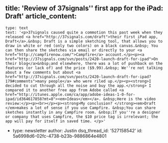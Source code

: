 title: 'Review of 37signals'' first app for the iPad: Draft'
article_content:
  -
    type: text
    text: '<p>37signals caused quite a commotion this past week when they released <a href="http://37signals.com/draft">their first iPad app, Draft</a>.&nbsp; Draft is a simple sketching tool, that allows you to draw in white or red (only two colors) on a black canvas.&nbsp; You can then share the sketches via email or directly to your <a href="http://campfirenow.com/">Campfire</a> account.</p><p><a href="http://37signals.com/svn/posts/2420-launch-draft-for-ipad">On their blog</a>&nbsp;and elsewhere, there was a lot of pushback on the features (or lack of) and the price ($9.99).&nbsp; We''re not talking about a few comments but about <a href="http://37signals.com/svn/posts/2420-launch-draft-for-ipad?179#comments">many people</a> who were riled up.</p><p><strong>I decided to cut through all the noise and buy the app.</strong> I compared it to another free app from Adobe called <a href="http://itunes.apple.com/ca/app/adobe-ideas-1-0-for-ipad/id364617858?mt=8"><em>Ideas</em></a>. &nbsp;Here is the video review:</p><p><br></p><p><strong>My conclusion? </strong><em>Draft </em>makes a lot of sense if you use Campfire. &nbsp;You can share sketches instantly in any Campfire room. &nbsp;If you''re a designer or company that uses Campfire, the $10 price tag is irrelevant; the app will pay for itself in saved time. </p>'
  -
    type: newsletter
author: Justin
dsq_thread_id: '527158542'
id: 5a6998d6-02fc-4738-b23b-9886864e4801
